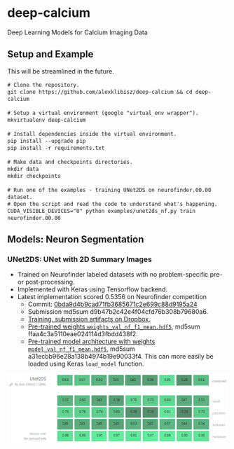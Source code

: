 # deep-calcium
Deep Learning Models for Calcium Imaging Data

## Setup and Example

This will be streamlined in the future.

```
# Clone the repository.
git clone https://github.com/alexklibisz/deep-calcium && cd deep-calcium

# Setup a virtual environment (google "virtual env wrapper").
mkvirtualenv deep-calcium

# Install dependencies inside the virtual environment.
pip install --upgrade pip
pip install -r requirements.txt

# Make data and checkpoints directories.
mkdir data
mkdir checkpoints

# Run one of the examples - training UNet2DS on neurofinder.00.00 dataset.
# Open the script and read the code to understand what's happening.
CUDA_VISIBLE_DEVICES="0" python examples/unet2ds_nf.py train neurofinder.00.00

```

## Models: Neuron Segmentation

### UNet2DS: UNet with 2D Summary Images

- Trained on Neurofinder labeled datasets with no problem-specific pre- or post-processing.
- Implemented with Keras using Tensorflow backend.
- Latest implementation scored 0.5356 on Neurofinder competition
  - Commit: [0bda9d4b9cad71fb3685671c2e699c88d9195a24](https://github.com/alexklibisz/deep-calcium/commit/0bda9d4b9cad71fb3685671c2e699c88d9195a24)
  - Submission md5sum d9b47b2c42e4f04cfd76b308b79680a6.
  - [Training, submission artifacts on Dropbox.](https://www.dropbox.com/sh/tqbclt7muuvqfw4/AADET6ZVlUbHZsqHKgwDOysXa?dl=0)
  - [Pre-trained weights `weights_val_nf_f1_mean.hdf5`](https://www.dropbox.com/sh/tqbclt7muuvqfw4/AACqVVA8oJlZNIYvfc6x6gO2a/weights_val_nf_f1_mean.hdf5?dl=1), md5sum ffaa4c3a5110eae024114d3fbdd438f2.
  - [Pre-trained model architecture with weights `model_val_nf_f1_mean.hdf5`](https://www.dropbox.com/s/x5bv4klz16ai6wa/model_val_nf_f1_mean.hdf5?dl=1), md5sum a31ecbb96e28a138b4974b19e90033f4. This can more easily be loaded using Keras `load_model` function.

![UNet2DS 0.5355 scores](media/nf_scores_unet2ds_0.5356.png)
